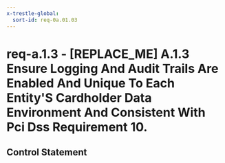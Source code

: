 ```yaml
---
x-trestle-global:
  sort-id: req-0a.01.03
---
```


# req-a.1.3 - \[REPLACE_ME\] A.1.3 Ensure Logging And Audit Trails Are Enabled And Unique To Each Entity'S Cardholder Data Environment And Consistent With Pci Dss Requirement 10.

## Control Statement
